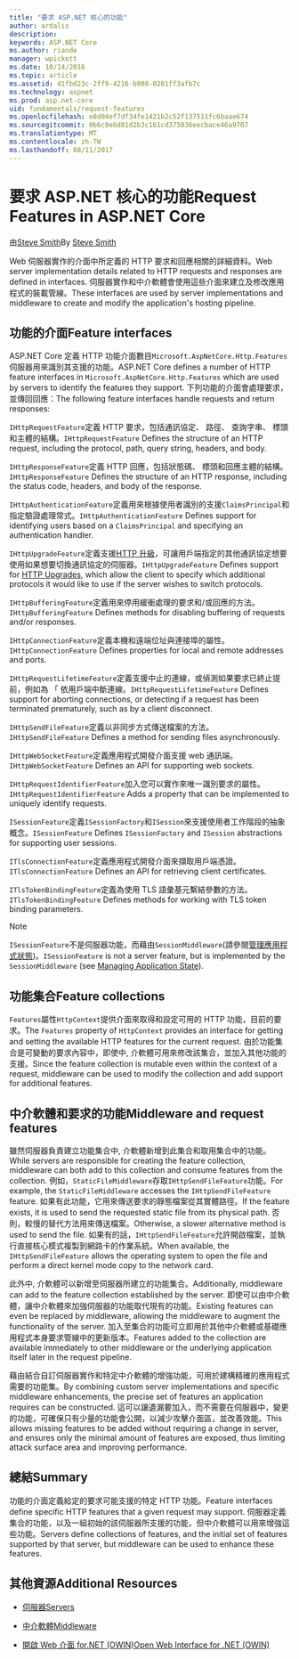 ```yaml
---
title: "要求 ASP.NET 核心的功能"
author: ardalis
description: 
keywords: ASP.NET Core
ms.author: riande
manager: wpickett
ms.date: 10/14/2016
ms.topic: article
ms.assetid: d1fbd23c-2ff9-4216-b908-0201ff3afb7c
ms.technology: aspnet
ms.prod: asp.net-core
uid: fundamentals/request-features
ms.openlocfilehash: e8d04ef7df34fe1421b2c52f137511fc6baae674
ms.sourcegitcommit: 0b6c8e6d81d2b3c161cd375036eecbace46a9707
ms.translationtype: MT
ms.contentlocale: zh-TW
ms.lasthandoff: 08/11/2017
---
```

# <a name="request-features-in-aspnet-core"></a><span data-ttu-id="2a6c0-103">要求 ASP.NET 核心的功能</span><span class="sxs-lookup"><span data-stu-id="2a6c0-103">Request Features in ASP.NET Core</span></span>

<span data-ttu-id="2a6c0-104">由[Steve Smith](http://ardalis.com)</span><span class="sxs-lookup"><span data-stu-id="2a6c0-104">By [Steve Smith](http://ardalis.com)</span></span>

<span data-ttu-id="2a6c0-105">Web 伺服器實作的介面中所定義的 HTTP 要求和回應相關的詳細資料。</span><span class="sxs-lookup"><span data-stu-id="2a6c0-105">Web server implementation details related to HTTP requests and responses are defined in interfaces.</span></span> <span data-ttu-id="2a6c0-106">伺服器實作和中介軟體會使用這些介面來建立及修改應用程式的裝載管線。</span><span class="sxs-lookup"><span data-stu-id="2a6c0-106">These interfaces are used by server implementations and middleware to create and modify the application's hosting pipeline.</span></span>

## <a name="feature-interfaces"></a><span data-ttu-id="2a6c0-107">功能的介面</span><span class="sxs-lookup"><span data-stu-id="2a6c0-107">Feature interfaces</span></span>

<span data-ttu-id="2a6c0-108">ASP.NET Core 定義 HTTP 功能介面數目`Microsoft.AspNetCore.Http.Features`伺服器用來識別其支援的功能。</span><span class="sxs-lookup"><span data-stu-id="2a6c0-108">ASP.NET Core defines a number of HTTP feature interfaces in `Microsoft.AspNetCore.Http.Features` which are used by servers to identify the features they support.</span></span> <span data-ttu-id="2a6c0-109">下列功能的介面會處理要求，並傳回回應：</span><span class="sxs-lookup"><span data-stu-id="2a6c0-109">The following feature interfaces handle requests and return responses:</span></span>

<span data-ttu-id="2a6c0-110">`IHttpRequestFeature`定義 HTTP 要求，包括通訊協定、 路徑、 查詢字串、 標頭和主體的結構。</span><span class="sxs-lookup"><span data-stu-id="2a6c0-110">`IHttpRequestFeature` Defines the structure of an HTTP request, including the protocol, path, query string, headers, and body.</span></span>

<span data-ttu-id="2a6c0-111">`IHttpResponseFeature`定義 HTTP 回應，包括狀態碼、 標頭和回應主體的結構。</span><span class="sxs-lookup"><span data-stu-id="2a6c0-111">`IHttpResponseFeature` Defines the structure of an HTTP response, including the status code, headers, and body of the response.</span></span>

<span data-ttu-id="2a6c0-112">`IHttpAuthenticationFeature`定義用來根據使用者識別的支援`ClaimsPrincipal`和指定驗證處理常式。</span><span class="sxs-lookup"><span data-stu-id="2a6c0-112">`IHttpAuthenticationFeature` Defines support for identifying users based on a `ClaimsPrincipal` and specifying an authentication handler.</span></span>

<span data-ttu-id="2a6c0-113">`IHttpUpgradeFeature`定義支援[HTTP 升級](https://tools.ietf.org/html/rfc2616.html#section-14.42)，可讓用戶端指定的其他通訊協定想要使用如果想要切換通訊協定的伺服器。</span><span class="sxs-lookup"><span data-stu-id="2a6c0-113">`IHttpUpgradeFeature` Defines support for [HTTP Upgrades](https://tools.ietf.org/html/rfc2616.html#section-14.42), which allow the client to specify which additional protocols it would like to use if the server wishes to switch protocols.</span></span>

<span data-ttu-id="2a6c0-114">`IHttpBufferingFeature`定義用來停用緩衝處理的要求和/或回應的方法。</span><span class="sxs-lookup"><span data-stu-id="2a6c0-114">`IHttpBufferingFeature` Defines methods for disabling buffering of requests and/or responses.</span></span>

<span data-ttu-id="2a6c0-115">`IHttpConnectionFeature`定義本機和遠端位址與連接埠的屬性。</span><span class="sxs-lookup"><span data-stu-id="2a6c0-115">`IHttpConnectionFeature` Defines properties for local and remote addresses and ports.</span></span>

<span data-ttu-id="2a6c0-116">`IHttpRequestLifetimeFeature`定義支援中止的連線，或偵測如果要求已終止提前，例如為 「 依用戶端中斷連線。</span><span class="sxs-lookup"><span data-stu-id="2a6c0-116">`IHttpRequestLifetimeFeature` Defines support for aborting connections, or detecting if a request has been terminated prematurely, such as by a client disconnect.</span></span>

<span data-ttu-id="2a6c0-117">`IHttpSendFileFeature`定義以非同步方式傳送檔案的方法。</span><span class="sxs-lookup"><span data-stu-id="2a6c0-117">`IHttpSendFileFeature` Defines a method for sending files asynchronously.</span></span>

<span data-ttu-id="2a6c0-118">`IHttpWebSocketFeature`定義應用程式開發介面支援 web 通訊端。</span><span class="sxs-lookup"><span data-stu-id="2a6c0-118">`IHttpWebSocketFeature` Defines an API for supporting web sockets.</span></span>

<span data-ttu-id="2a6c0-119">`IHttpRequestIdentifierFeature`加入您可以實作來唯一識別要求的屬性。</span><span class="sxs-lookup"><span data-stu-id="2a6c0-119">`IHttpRequestIdentifierFeature` Adds a property that can be implemented to uniquely identify requests.</span></span>

<span data-ttu-id="2a6c0-120">`ISessionFeature`定義`ISessionFactory`和`ISession`來支援使用者工作階段的抽象概念。</span><span class="sxs-lookup"><span data-stu-id="2a6c0-120">`ISessionFeature` Defines `ISessionFactory` and `ISession` abstractions for supporting user sessions.</span></span>

<span data-ttu-id="2a6c0-121">`ITlsConnectionFeature`定義應用程式開發介面來擷取用戶端憑證。</span><span class="sxs-lookup"><span data-stu-id="2a6c0-121">`ITlsConnectionFeature` Defines an API for retrieving client certificates.</span></span>

<span data-ttu-id="2a6c0-122">`ITlsTokenBindingFeature`定義為使用 TLS 語彙基元繫結參數的方法。</span><span class="sxs-lookup"><span data-stu-id="2a6c0-122">`ITlsTokenBindingFeature` Defines methods for working with TLS token binding parameters.</span></span>

> [!NOTE]
> <span data-ttu-id="2a6c0-123">`ISessionFeature`不是伺服器功能，而藉由`SessionMiddleware`(請參閱[管理應用程式狀態](app-state.md))。</span><span class="sxs-lookup"><span data-stu-id="2a6c0-123">`ISessionFeature` is not a server feature, but is implemented by the `SessionMiddleware` (see [Managing Application State](app-state.md)).</span></span>

## <a name="feature-collections"></a><span data-ttu-id="2a6c0-124">功能集合</span><span class="sxs-lookup"><span data-stu-id="2a6c0-124">Feature collections</span></span>

<span data-ttu-id="2a6c0-125">`Features`屬性`HttpContext`提供介面來取得和設定可用的 HTTP 功能，目前的要求。</span><span class="sxs-lookup"><span data-stu-id="2a6c0-125">The `Features` property of `HttpContext` provides an interface for getting and setting the available HTTP features for the current request.</span></span> <span data-ttu-id="2a6c0-126">由於功能集合是可變動的要求內容中，即使中, 介軟體可用來修改該集合，並加入其他功能的支援。</span><span class="sxs-lookup"><span data-stu-id="2a6c0-126">Since the feature collection is mutable even within the context of a request, middleware can be used to modify the collection and add support for additional features.</span></span>

## <a name="middleware-and-request-features"></a><span data-ttu-id="2a6c0-127">中介軟體和要求的功能</span><span class="sxs-lookup"><span data-stu-id="2a6c0-127">Middleware and request features</span></span>

<span data-ttu-id="2a6c0-128">雖然伺服器負責建立功能集合中, 介軟體新增到此集合和取用集合中的功能。</span><span class="sxs-lookup"><span data-stu-id="2a6c0-128">While servers are responsible for creating the feature collection, middleware can both add to this collection and consume features from the collection.</span></span> <span data-ttu-id="2a6c0-129">例如，`StaticFileMiddleware`存取`IHttpSendFileFeature`功能。</span><span class="sxs-lookup"><span data-stu-id="2a6c0-129">For example, the `StaticFileMiddleware` accesses the `IHttpSendFileFeature` feature.</span></span> <span data-ttu-id="2a6c0-130">如果有此功能，它用來傳送要求的靜態檔案從其實體路徑。</span><span class="sxs-lookup"><span data-stu-id="2a6c0-130">If the feature exists, it is used to send the requested static file from its physical path.</span></span> <span data-ttu-id="2a6c0-131">否則，較慢的替代方法用來傳送檔案。</span><span class="sxs-lookup"><span data-stu-id="2a6c0-131">Otherwise, a slower alternative method is used to send the file.</span></span> <span data-ttu-id="2a6c0-132">如果有的話，`IHttpSendFileFeature`允許開啟檔案，並執行直接核心模式複製到網路卡的作業系統。</span><span class="sxs-lookup"><span data-stu-id="2a6c0-132">When available, the `IHttpSendFileFeature` allows the operating system to open the file and perform a direct kernel mode copy to the network card.</span></span>

<span data-ttu-id="2a6c0-133">此外中, 介軟體可以新增至伺服器所建立的功能集合。</span><span class="sxs-lookup"><span data-stu-id="2a6c0-133">Additionally, middleware can add to the feature collection established by the server.</span></span> <span data-ttu-id="2a6c0-134">即使可以由中介軟體，讓中介軟體來加強伺服器的功能取代現有的功能。</span><span class="sxs-lookup"><span data-stu-id="2a6c0-134">Existing features can even be replaced by middleware, allowing the middleware to augment the functionality of the server.</span></span> <span data-ttu-id="2a6c0-135">加入至集合的功能可立即用於其他中介軟體或基礎應用程式本身要求管線中的更新版本。</span><span class="sxs-lookup"><span data-stu-id="2a6c0-135">Features added to the collection are available immediately to other middleware or the underlying application itself later in the request pipeline.</span></span>

<span data-ttu-id="2a6c0-136">藉由結合自訂伺服器實作和特定中介軟體的增強功能，可用於建構精確的應用程式需要的功能集。</span><span class="sxs-lookup"><span data-stu-id="2a6c0-136">By combining custom server implementations and specific middleware enhancements, the precise set of features an application requires can be constructed.</span></span> <span data-ttu-id="2a6c0-137">這可以讓遺漏要加入，而不需要在伺服器中，變更的功能，可確保只有少量的功能會公開，以減少攻擊介面區，並改善效能。</span><span class="sxs-lookup"><span data-stu-id="2a6c0-137">This allows missing features to be added without requiring a change in server, and ensures only the minimal amount of features are exposed, thus limiting attack surface area and improving performance.</span></span>

## <a name="summary"></a><span data-ttu-id="2a6c0-138">總結</span><span class="sxs-lookup"><span data-stu-id="2a6c0-138">Summary</span></span>

<span data-ttu-id="2a6c0-139">功能的介面定義給定的要求可能支援的特定 HTTP 功能。</span><span class="sxs-lookup"><span data-stu-id="2a6c0-139">Feature interfaces define specific HTTP features that a given request may support.</span></span> <span data-ttu-id="2a6c0-140">伺服器定義集合的功能，以及一組初始的該伺服器所支援的功能，但中介軟體可以用來增強這些功能。</span><span class="sxs-lookup"><span data-stu-id="2a6c0-140">Servers define collections of features, and the initial set of features supported by that server, but middleware can be used to enhance these features.</span></span>

## <a name="additional-resources"></a><span data-ttu-id="2a6c0-141">其他資源</span><span class="sxs-lookup"><span data-stu-id="2a6c0-141">Additional Resources</span></span>

* [<span data-ttu-id="2a6c0-142">伺服器</span><span class="sxs-lookup"><span data-stu-id="2a6c0-142">Servers</span></span>](servers/index.md)

* [<span data-ttu-id="2a6c0-143">中介軟體</span><span class="sxs-lookup"><span data-stu-id="2a6c0-143">Middleware</span></span>](middleware.md)

* [<span data-ttu-id="2a6c0-144">開啟 Web 介面 for.NET (OWIN)</span><span class="sxs-lookup"><span data-stu-id="2a6c0-144">Open Web Interface for .NET (OWIN)</span></span>](owin.md)
